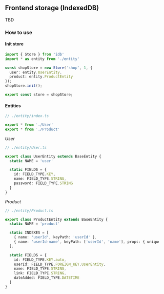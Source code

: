 ## Frontend storage (IndexedDB)

TBD

### How to use

#### Init store

```typescript
import { Store } from 'idb'
import * as entity from './entity'

const shopStore = new Store('shop', 1, {
  user: entity.UserEntity,
  product: entity.ProductEntity
});
shopStore.init();

export const store = shopStore;
```

#### Entities

```typescript
// ./entity/index.ts

export * from './User'
export * from './Product'
```

*User*

```typescript
// ./entity/User.ts

export class UserEntity extends BaseEntity {
  static NAME = 'user'

  static FIELDS = {
    id: FIELD_TYPE.KEY,
    name: FIELD_TYPE.STRING,
    password: FIELD_TYPE.STRING
  }
}
```

*Product*

```typescript
// ./entity/Product.ts

export class ProductEntity extends BaseEntity {
  static NAME = 'product'

  static INDEXES = [
    { name: 'userId', keyPath: 'userId' },
    { name: 'userId-name', keyPath: ['userId', 'name'], props: { unique: true } },
  ];

  static FIELDS = {
    id: FIELD_TYPE.KEY.auto,
    userId: FIELD_TYPE.FOREIGN_KEY.UserEntity,
    name: FIELD_TYPE.STRING,
    link: FIELD_TYPE.STRING,
    dateAdded: FIELD_TYPE.DATETIME
  }
}
```